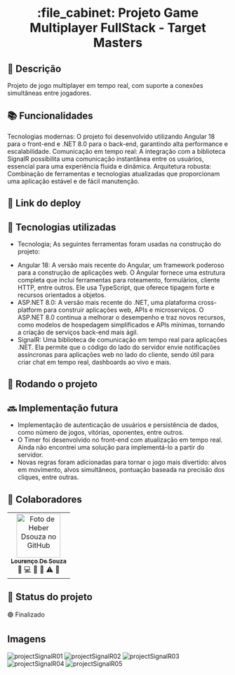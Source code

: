 <h1 align="center">:file_cabinet: Projeto Game Multiplayer FullStack - Target Masters</h1>

## :memo: Descrição
Projeto de jogo multiplayer em tempo real, com suporte a conexões simultâneas entre jogadores.

## :books: Funcionalidades
Tecnologias modernas: O projeto foi desenvolvido utilizando Angular 18 para o front-end e .NET 8.0 para o back-end, garantindo alta performance e escalabilidade.
Comunicação em tempo real: A integração com a biblioteca SignalR possibilita uma comunicação instantânea entre os usuários, essencial para uma experiência fluida e dinâmica.
Arquitetura robusta: Combinação de ferramentas e tecnologias atualizadas que proporcionam uma aplicação estável e de fácil manutenção.

## 🔗 Link do deploy

## :wrench: Tecnologias utilizadas
* Tecnologia;
As seguintes ferramentas foram usadas na construção do projeto:

- Angular 18: A versão mais recente do Angular, um framework poderoso para a construção de aplicações web. O Angular fornece uma estrutura completa que inclui ferramentas para roteamento, formulários, cliente HTTP, entre outros. Ele usa TypeScript, que oferece tipagem forte e recursos orientados a objetos.
- ASP.NET 8.0: A versão mais recente do .NET, uma plataforma cross-platform para construir aplicações web, APIs e microserviços. O ASP.NET 8.0 continua a melhorar o desempenho e traz novos recursos, como modelos de hospedagem simplificados e APIs mínimas, tornando a criação de serviços back-end mais ágil.
- SignalR: Uma biblioteca de comunicação em tempo real para aplicações .NET. Ela permite que o código do lado do servidor envie notificações assíncronas para aplicações web no lado do cliente, sendo útil para criar chat em tempo real, dashboards ao vivo e mais.

## :rocket: Rodando o projeto

## :soon: Implementação futura
- Implementação de autenticação de usuários e persistência de dados, como número de jogos, vitórias, oponentes, entre outros.
- O Timer foi desenvolvido no front-end com atualização em tempo real. Ainda não encontrei uma solução para implementá-lo a partir do servidor.
- Novas regras foram adicionadas para tornar o jogo mais divertido: alvos em movimento, alvos simultâneos, pontuação baseada na precisão dos cliques, entre outras.

## :handshake: Colaboradores
<table>
  <tr>
    <td align="center">
      <a href="https://github.com/Heber-Dsouza">
        <img src="https://avatars.githubusercontent.com/u/98241441?v=4" width="100px;" alt="Foto de Heber Dsouza no GitHub"/><br>
        <sub>
          <b>Lourenço De Souza</b>
        </sub>
      </a>
      <br>
          <span title="Project Management">📆</span>
          <span title="Code">💻</span>
          <span title="Documentation">📖</span>
          <span title="Ideas & Planning">🤔</span>
          <span title="Testing">⚠</span>
          <span title="Style">🎨</span>
    </td>
  </tr>
</table>

## :dart: Status do projeto
🟢 Finalizado

## Imagens

![projectSignalR01](https://github.com/user-attachments/assets/e1556f61-b0f6-49bb-83bc-641a896f1813)
![projectSignalR02](https://github.com/user-attachments/assets/cbe7a23a-ef11-400a-8d71-f6c6d2f6aab8)
![projectSignalR03](https://github.com/user-attachments/assets/5fc0d977-c105-4686-9785-a9e22fd3a2b0)
![projectSignalR04](https://github.com/user-attachments/assets/ebe44a38-fced-4f30-80a5-dc9c0c3f5dbb)
![projectSignalR05](https://github.com/user-attachments/assets/997f7941-9738-4c96-81c7-34ae73fe59d5)

